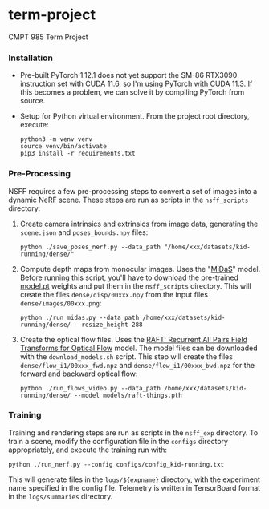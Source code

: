 # term-project
CMPT 985 Term Project

### Installation

- Pre-built PyTorch 1.12.1 does not yet support the SM-86 RTX3090 instruction set with CUDA 11.6, so I'm using PyTorch with CUDA 11.3. If this becomes a problem, we can solve it by compiling PyTorch from source.

- Setup for Python virtual environment. From the project root directory, execute:

  ```
  python3 -m venv venv
  source venv/bin/activate
  pip3 install -r requirements.txt
  ```



### Pre-Processing

NSFF requires a few pre-processing steps to convert a set of images into a dynamic NeRF scene. These steps are run as scripts in the `nsff_scripts` directory:

1. Create camera intrinsics and extrinsics from image data, generating the `scene.json` and `poses_bounds.npy` files:

   ```
   python ./save_poses_nerf.py --data_path "/home/xxx/datasets/kid-running/dense/"
   ```

2. Compute depth maps from monocular images. Uses the "[MiDaS](https://pytorch.org/hub/intelisl_midas_v2/)" model. Before running this script, you'll have to download the pre-trained [model.pt](https://drive.google.com/drive/folders/1G-NFZKEA8KSWojUKecpJPVoq5XCjBLOV) weights and put them in the `nsff_scripts` directory. This will create the files `dense/disp/00xxx.npy` from the input files `dense/images/00xxx.png`:

   ```
   python ./run_midas.py --data_path /home/xxx/datasets/kid-running/dense/ --resize_height 288
   ```

3. Create the optical flow files. Uses the [RAFT: Recurrent All Pairs Field Transforms for Optical Flow](https://arxiv.org/pdf/2003.12039.pdf) model. The model files can be downloaded with the `download_models.sh` script. This step will create the files `dense/flow_i1/00xxx_fwd.npz` and `dense/flow_i1/00xxx_bwd.npz` for the forward and backward optical flow:

   ```
   python ./run_flows_video.py --data_path /home/xxx/datasets/kid-running/dense/ --model models/raft-things.pth
   ```



### Training

Training and rendering steps are run as scripts in the `nsff_exp` directory. To train a scene, modify the configuration file in the `configs` directory appropriately, and execute the training run with:

```
python ./run_nerf.py --config configs/config_kid-running.txt
```

This will generate files in the `logs/${expname}` directory, with the experiment name specified in the config file. Telemetry is written in TensorBoard format in the `logs/summaries` directory.



